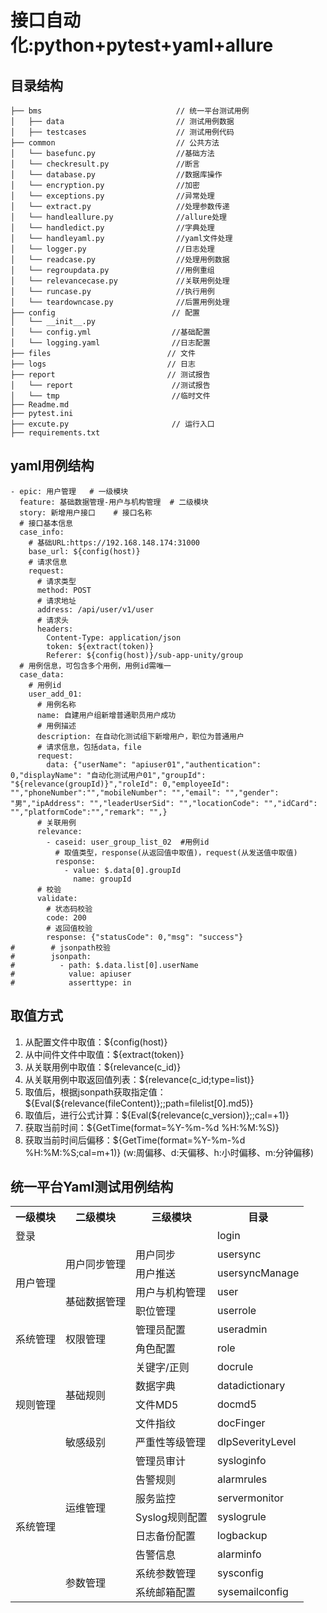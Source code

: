 # 接口自动化:python+pytest+yaml+allure
## 目录结构

```
├── bms                              // 统一平台测试用例
│   ├── data                         // 测试用例数据
│   ├── testcases                    // 测试用例代码
├── common                           // 公共方法
│   └── basefunc.py                  //基础方法
│   └── checkresult.py               //断言
│   └── database.py                  //数据库操作
│   └── encryption.py                //加密
│   └── exceptions.py                //异常处理
│   └── extract.py                   //处理参数传递
│   └── handleallure.py              //allure处理
│   └── handledict.py                //字典处理
│   └── handleyaml.py                //yaml文件处理
│   └── logger.py                    //日志处理
│   └── readcase.py                  //处理用例数据
│   └── regroupdata.py               //用例重组
│   └── relevancecase.py             //关联用例处理
│   └── runcase.py                   //执行用例
│   └── teardowncase.py              //后置用例处理
├── config                          // 配置
│   └── __init__.py               
│   └── config.yml                  //基础配置
│   └── logging.yaml                //日志配置
├── files                          // 文件
├── logs                           // 日志
├── report                         // 测试报告
│   └── report                      //测试报告
│   └── tmp                         //临时文件
├── Readme.md                       
├── pytest.ini                   
├── excute.py                       // 运行入口  
├── requirements.txt                            
```
## yaml用例结构

```
- epic: 用户管理   # 一级模块
  feature: 基础数据管理-用户与机构管理  # 二级模块
  story: 新增用户接口    # 接口名称
  # 接口基本信息
  case_info:
    # 基础URL:https://192.168.148.174:31000
    base_url: ${config(host)}
    # 请求信息
    request:
      # 请求类型
      method: POST
      # 请求地址
      address: /api/user/v1/user
      # 请求头
      headers:
        Content-Type: application/json
        token: ${extract(token)}
        Referer: ${config(host)}/sub-app-unity/group
  # 用例信息，可包含多个用例，用例id需唯一
  case_data:
    # 用例id
    user_add_01:
      # 用例名称
      name: 自建用户组新增普通职员用户成功
      # 用例描述
      description: 在自动化测试组下新增用户，职位为普通用户
      # 请求信息，包括data，file
      request:
        data: {"userName": "apiuser01","authentication": 0,"displayName": "自动化测试用户01","groupId": "${relevance(groupId)}","roleId": 0,"employeeId": "","phoneNumber":"","mobileNumber": "","email": "","gender": "男","ipAddress": "","leaderUserSid": "","locationCode": "","idCard": "","platformCode":"","remark": "",}
      # 关联用例
      relevance:
        - caseid: user_group_list_02  #用例id
          # 取值类型，response(从返回值中取值)，request(从发送值中取值)
          response:
            - value: $.data[0].groupId
              name: groupId
      # 校验
      validate:
        # 状态码校验
        code: 200
        # 返回值校验
        response: {"statusCode": 0,"msg": "success"}
#        # jsonpath校验
#        jsonpath:
#          - path: $.data.list[0].userName
#            value: apiuser
#            asserttype: in
```
## 取值方式
1. 从配置文件中取值：${config(host)}
2. 从中间件文件中取值：${extract(token)}
3. 从关联用例中取值：${relevance(c_id)}
4. 从关联用例中取返回值列表：${relevance(c_id;type=list)}
5. 取值后，根据jsonpath获取指定值：${Eval(${relevance(fileContent)};;path=filelist[0].md5)}
6. 取值后，进行公式计算：${Eval(${relevance(c_version)};;cal=+1)}
7. 获取当前时间：${GetTime(format=%Y-%m-%d %H:%M:%S)} 
8. 获取当前时间后偏移：${GetTime(format=%Y-%m-%d %H:%M:%S;cal=m+1)}    (w:周偏移、d:天偏移、h:小时偏移、m:分钟偏移)

## 统一平台Yaml测试用例结构
<table>
    <tr>
	    <th >一级模块</th>
	    <th>二级模块</th>
	    <th>三级模块</th>  
	    <th>目录</th>  
	</tr >
	<tr >
	    <td colspan="3">登录</td>
	    <td>login</td>
	</tr>
	<tr >
	    <td rowspan="4">用户管理</td>
	    <td rowspan="2">用户同步管理</td>
	    <td>用户同步</td>
	    <td>usersync</td>
	</tr>
	<tr >
	    <td>用户推送</td>
	    <td>usersyncManage</td>
	</tr>
	<tr >
	    <td rowspan="2">基础数据管理</td>
	    <td>用户与机构管理</td>
	    <td>user</td>
	</tr>
	<tr >
	    <td>职位管理</td>
	    <td>userrole</td>
	</tr>
	<tr >
	    <td rowspan="2">系统管理</td>
	    <td rowspan="2">权限管理</td>
	    <td>管理员配置</td>
	    <td>useradmin</td>
	</tr>
	<tr >
	    <td>角色配置</td>
	    <td>role</td>
	</tr>
	<tr >
	    <td rowspan="5">规则管理</td>
	    <td rowspan="4">基础规则</td>
	    <td>关键字/正则</td>
	    <td>docrule</td>
	</tr>
	<tr >
	    <td>数据字典</td>
	    <td>datadictionary</td>
	</tr>
	<tr >
	    <td>文件MD5</td>
	    <td>docmd5</td>
	</tr>
	<tr >
	    <td>文件指纹</td>
	    <td>docFinger</td>
	</tr>
	<tr >
	    <td>敏感级别</td>
	    <td>严重性等级管理</td>
	    <td>dlpSeverityLevel</td>
	</tr>
	<tr >
	    <td rowspan="8">系统管理</td>
	    <td rowspan="6">运维管理</td>
	    <td>管理员审计</td>
	    <td>sysloginfo</td>
	</tr>
	<tr >
	    <td>告警规则</td>
	    <td>alarmrules</td>
	</tr>
	<tr >
	    <td>服务监控</td>
	    <td>servermonitor</td>
	</tr>
	<tr >
	    <td>Syslog规则配置</td>
	    <td>syslogrule</td>
	</tr>
	<tr >
	    <td>日志备份配置</td>
	    <td>logbackup</td>
	</tr>
	<tr >
	    <td>告警信息</td>
	    <td>alarminfo</td>
	</tr>
	<tr >
	    <td rowspan="2">参数管理</td>
	    <td>系统参数管理</td>
	    <td>sysconfig</td>
	</tr>
	<tr >
	    <td>系统邮箱配置</td>
	    <td>sysemailconfig</td>
	</tr>
</table>